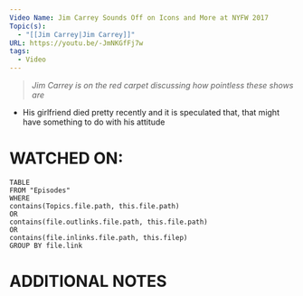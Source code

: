 ```yaml
---
Video Name: Jim Carrey Sounds Off on Icons and More at NYFW 2017
Topic(s):
  - "[[Jim Carrey|Jim Carrey]]"
URL: https://youtu.be/-JmNKGfFj7w
tags:
  - Video
---
```

> *Jim Carrey is on the red carpet discussing how pointless these shows are*

- His girlfriend died pretty recently and it is speculated that, that might have something to do with his attitude
# WATCHED ON:
``` dataview
TABLE
FROM "Episodes"
WHERE 
contains(Topics.file.path, this.file.path) 
OR 
contains(file.outlinks.file.path, this.file.path)
OR
contains(file.inlinks.file.path, this.filep)
GROUP BY file.link
```

# ADDITIONAL NOTES